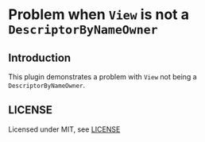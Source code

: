 # Problem when `View` is not a `DescriptorByNameOwner`

## Introduction

This plugin demonstrates a problem with `View` not being a `DescriptorByNameOwner`.

## LICENSE

Licensed under MIT, see [LICENSE](LICENSE.md)

